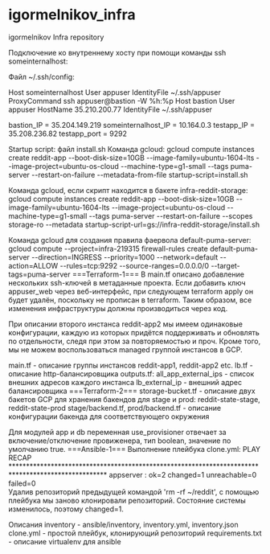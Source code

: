# igormelnikov_infra
igormelnikov Infra repository

Подключение ко внутреннему хосту при помощи команды ssh someinternalhost:

Файл ~/.ssh/config:

Host someinternalhost
        User appuser
        IdentityFile ~/.ssh/appuser
        ProxyCommand ssh appuser@bastion -W %h:%p
Host bastion
        User appuser
        HostName 35.210.200.77
        IdentityFile ~/.ssh/appuser

bastion_IP = 35.204.149.219
someinternalhost_IP = 10.164.0.3
testapp_IP = 35.208.236.82
testapp_port = 9292

Startup script: файл install.sh
Команда gcloud:
gcloud compute instances create reddit-app --boot-disk-size=10GB --image-family=ubuntu-1604-lts --image-project=ubuntu-os-cloud --machine-type=g1-small --tags puma-server --restart-on-failure --metadata-from-file startup-script=install.sh

Команда gcloud, если скрипт находится в бакете infra-reddit-storage:
gcloud compute instances create reddit-app --boot-disk-size=10GB --image-family=ubuntu-1604-lts --image-project=ubuntu-os-cloud --machine-type=g1-small --tags puma-server --restart-on-failure --scopes storage-ro --metadata startup-script-url=gs://infra-reddit-storage/install.sh

Команда gcloud для создания правила фаервола default-puma-server:
gcloud compute --project=infra-219315 firewall-rules create default-puma-server --direction=INGRESS --priority=1000 --network=default --action=ALLOW --rules=tcp:9292 --source-ranges=0.0.0.0/0 --target-tags=puma-server
===Terraform-1===
В main.tf описано добавление нескольких ssh-ключей в метаданные проекта. Если добавить ключ appuser_web через веб-интерфейс, при следующем terraform apply он будет удалён, поскольку не прописан в terraform. Таким образом, все изменения инфраструктуры должны производиться через код.

При описании второго инстанса reddit-app2 мы имеем одинаковые конфигурации, каждую из которых придётся поддерживать и обновлять по отдельности, следя при этом за повторяемостью и проч. Кроме того, мы не можем воспользоваться managed группой инстансов в GCP.

main.tf - описание группы инстансов reddit-app1, reddit-app2 etc.
lb.tf - описание http-балансировщика
outputs.tf:
	all_app_external_ips - список внешних адресов каждого инстанса
	lb_external_ip - внешний адрес балансировщика
===Terraform-2===
storage-bucket.tf - описание двух бакетов GCP для хранения бакендов для stage и prod: reddit-state-stage, reddit-state-prod
stage/backend.tf, prod/backend.tf - описание конфигурации бакенда для соответствующего окружения

Для модулей app и db переменная use_provisioner отвечает за включение/отключение провиженера, тип boolean, значение по умолчанию true.
===Ansible-1===
Выполнение плейбука clone.yml:
PLAY RECAP ***************************************************************************************************
appserver                  : ok=2    changed=1    unreachable=0    failed=0   
Удалив репозиторий предыдущей командой 'rm -rf ~/reddit', с помощью плейбука мы заново клонировали репозиторий. Состояние системы изменилось, поэтому changed=1.

Описания inventory - ansible/inventory, inventory.yml, inventory.json
clone.yml - простой плейбук, клонирующий репозиторий
requirements.txt - описание virtualenv для ansible
